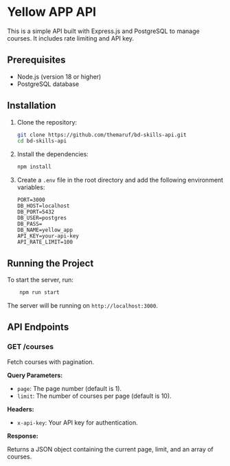 # Yellow APP API

This is a simple API built with Express.js and PostgreSQL to manage courses. It includes rate limiting and API key.

## Prerequisites

- Node.js (version 18 or higher)
- PostgreSQL database

## Installation

1. Clone the repository:

   ```bash
   git clone https://github.com/themaruf/bd-skills-api.git
   cd bd-skills-api
   ```

2. Install the dependencies:

   ```bash
   npm install
   ```

3. Create a `.env` file in the root directory and add the following environment variables:

    ```plaintext 
    PORT=3000
    DB_HOST=localhost
    DB_PORT=5432
    DB_USER=postgres
    DB_PASS=
    DB_NAME=yellow_app
    API_KEY=your-api-key
    API_RATE_LIMIT=100
    ```

## Running the Project

To start the server, run:

```bash 
    npm run start
```


The server will be running on `http://localhost:3000`.

## API Endpoints

### GET /courses

Fetch courses with pagination.

**Query Parameters:**

- `page`: The page number (default is 1).
- `limit`: The number of courses per page (default is 10).

**Headers:**

- `x-api-key`: Your API key for authentication.

**Response:**

Returns a JSON object containing the current page, limit, and an array of courses.

